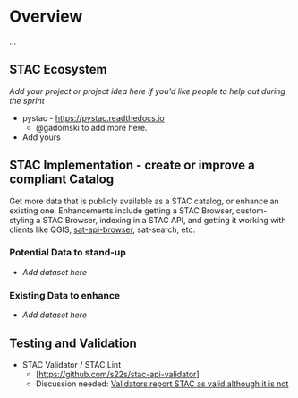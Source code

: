 # Overview

...

## STAC Ecosystem

*Add your project or project idea here if you'd like people to help out during the sprint*

* pystac - https://pystac.readthedocs.io
  * @gadomski to add more  here. 
* Add yours

## STAC Implementation - create or improve a compliant Catalog

Get more data that is publicly available as a STAC catalog, or enhance an existing one. Enhancements include getting
a STAC Browser, custom-styling a STAC Browser, indexing in a STAC API, and getting it working with clients like QGIS,
[sat-api-browser](https://github.com/sat-utils/sat-api-browser), sat-search, etc.

### Potential Data to stand-up

 * *Add dataset here*


### Existing Data to enhance

 * *Add dataset here*

## Testing and Validation

* STAC Validator / STAC Lint
    * [https://github.com/s22s/stac-api-validator]
    * Discussion needed: [Validators report STAC as valid although it is not](https://github.com/radiantearth/stac-spec/discussions/1242)
